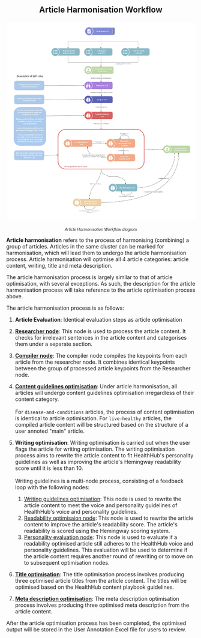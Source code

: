 <h2><p style="text-align: center;">Article Harmonisation Workflow</p></h2>

![Harmonisation Checks & Rewriting Workflow](../images/article_harmonisation_flow.jpg)

<p style="text-align: center; font-size: 10px;"><i>Article Harmonisation Workflow diagram</i></p>

**Article harmonisation** refers to the process of harmonising (combining) a group of articles. Articles in the same cluster can be marked for harmonisation, which will lead them to undergo the article harmonisation process. Article harmonisation will optimise all 4 article categories: article content, writing, title and meta description.

The article harmonisation process is largely similar to that of article optimisation, with several exceptions. As such, the description for the article harmonisation process will take reference to the article optimisation process above.

The article harmonisation process is as follows:

1. **Article Evaluation**: Identical evaluation steps as article optimisation

2. [**Researcher node**](./article-rewriting-nodes/researcher_node.md): This node is used to process the article content. It checks for irrelevant sentences in the article content and categorises them under a separate section. <br/>

3. [**Compiler node**](./article-rewriting-nodes/compiler_node.md): The compiler node compiles the keypoints from each article from the researcher node. It combines identical keypoints between the group of processed article keypoints from the Researcher node.

4. [**Content guidelines optimisation**](./article-rewriting-nodes/content_guidelines_optimisation.md): Under article harmonisation, all articles will undergo content guidelines optimisation irregardless of their content category.
   <br/><br/>
   For `disease-and-conditions` articles, the process of content optimisation is identical to article optimisation. For `live-healthy` articles, the compiled article content will be structured based on the structure of a user annoted "main" article.

5. **Writing optimisation**: Writing optimisation is carried out when the user flags the article for writing optimisation. The writing optimisation process aims to rewrite the article content to fit HealthHub's personality guidelines as well as improving the article's Hemingway readability score until it is less than 10.
   <br/><br/>
   Writing guidelines is a multi-node process, consisting of a feedback loop with the following nodes:

   1. [Writing guidelines optimisation](./article-rewriting-nodes/writing_guidelines_optimisation.md): This node is used to rewrite the article content to meet the voice and personality guidelines of HealthHub's voice and personality guidelines.
   2. [Readability optimisaion node](./article-rewriting-nodes/readability_optimisation.md): This node is used to rewrite the article content to improve the article's readability score. The article's readability is scored using the Hemingway scoring system.
   3. [Personality evaluation node](./article-rewriting-nodes/personality_evaluation.md): This node is used to evaluate if a readability optimised article still adheres to the HealthHub voice and personality guidelines. This evaluation will be used to determine if the article content requires another round of rewriting or to move on to subsequent optimisation nodes.

6. [**Title optimisation**](./article-rewriting-nodes/title_optimisation.md): The title optimisation process involves producing three optimised article titles from the article content. The titles will be optimised based on the HealthHub content playbook guidelines.

7. [**Meta description optimisation**](./article-rewriting-nodes/meta_desc_optimisation.md): The meta description optimisation process involves producing three optimised meta description from the article content.

After the article optimisation process has been completed, the optimised output will be stored in the User Annotation Excel file for users to review.
